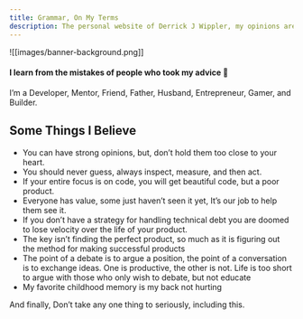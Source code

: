 ```yaml
---
title: Grammar, On My Terms
description: The personal website of Derrick J Wippler, my opinions are my own and are likely insane and incomprehensible. Enter at your own risk!
---
```

![[images/banner-background.png]]
#### I learn from the mistakes of people who took my advice 🤣
I’m a Developer, Mentor, Friend, Father, Husband, Entrepreneur, Gamer, and Builder.

## Some Things I Believe
* You can have strong opinions, but, don’t hold them too close to your heart.
* You should never guess, always inspect, measure, and then act.
* If your entire focus is on code, you will get beautiful code, but a poor product.
*  Everyone has value, some just haven’t seen it yet, It’s our job to help them see it.
* If you don’t have a strategy for handling technical debt you are doomed to lose velocity over the life of your product.
* The key isn’t finding the perfect product, so much as it is figuring out the method for making successful products
* The point of a debate is to argue a position, the point of a conversation is to exchange ideas. One is productive, 
  the other is not. Life is too short to argue with those who only wish to debate, but not educate
*  My favorite childhood memory is my back not hurting

And finally, Don’t take any one thing to seriously, including this.
